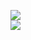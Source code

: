 [![](https://img.shields.io/badge/Made%20With-Github%20Spray-lightgrey.svg?style=for-the-badge&logo=github)](https://github.com/Annihil/github-spray#5308)  
[![](https://i.imgur.com/2DrTn0Z.gif)](https://github.com/Annihil/github-spray)